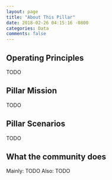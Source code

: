 ```yaml
---
layout: page
title: "About This Pillar"
date: 2018-02-26 04:15:16 -0800
categories: Data
comments: false
---
```


<!-- Here is where the Pillar leads can put in the main goals/principles of the Pillar -->

## Operating Principles

TODO

## Pillar Mission

TODO

## Pillar Scenarios

TODO

## What the community does

Mainly:
TODO
Also:
TODO